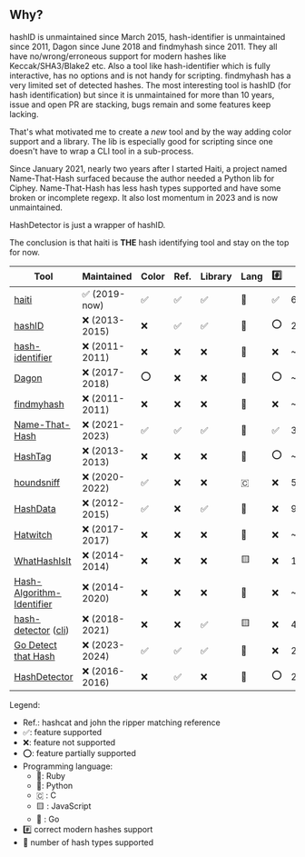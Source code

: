 ## Why?

hashID is unmaintained since March 2015, hash-identifier is unmaintained since
2011, Dagon since June 2018 and findmyhash since 2011.
They all have no/wrong/erroneous support
for modern hashes like Keccak/SHA3/Blake2 etc.
Also a tool like hash-identifier which is fully interactive, has no options and
is not handy for scripting.
findmyhash has a very limited set of detected hashes.
The most interesting tool is hashID (for hash identification) but since it is
unmaintained for more than 10 years, issue and open PR are stacking, bugs remain
and some features keep lacking.

That's what motivated me to create a *new* tool and by the way adding color
support and a library. The lib is especially good for scripting since one
doesn't have to wrap a CLI tool in a sub-process.

Since January 2021, nearly two years after I started Haiti, a project named
Name-That-Hash surfaced because the author needed a Python lib for Ciphey.
Name-That-Hash has less hash types supported and have some broken or incomplete
regexp. It also lost momentum in 2023 and is now unmaintained.

HashDetector is just a wrapper of hashID.

The conclusion is that haiti is **THE** hash identifying tool and stay on the top
for now.

Tool                                | Maintained    | Color | Ref. | Library | Lang | :hash: | :1234:
------------------------------------|---------------|-------|------|---------|------|--------|-------
[haiti][0]                          | ✅ (2019-now)  | ✅     | ✅    | ✅       | 💎   | ✅      | 641+
[hashID][1]                         | ❌ (2013-2015) | ❌     | ✅    | ✅       | 🐍   | ⭕️     | 275
[hash-identifier][2]                | ❌ (2011-2011) | ❌     | ❌    | ❌       | 🐍   | ❌      | ~126
[Dagon][3]                          | ❌ (2017-2018) | ⭕️    | ❌    | ❌       | 🐍   | ⭕️     | ~48
[findmyhash][4]                     | ❌ (2011-2011) | ❌     | ❌    | ❌       | 🐍   | ❌      | ~17
[Name-That-Hash][5]                 | ❌ (2021-2023) | ✅     | ✅    | ✅       | 🐍   | ✅      | 387
[HashTag][6]                        | ❌ (2013-2013) | ❌     | ❌    | ❌       | 🐍   | ⭕      | ~137
[houndsniff][7]                     | ❌ (2020-2022) | ✅     | ❌    | ❌       | 🇨   | ❌      | 51
[HashData][8]                       | ❌ (2012-2015) | ✅     | ❌    | ✅       | 💎   | ❌      | 93
[Hatwitch][9]                       | ❌ (2017-2017) | ❌     | ❌    | ❌       | 💎   | ❌      | ~220
[WhatHashIsIt][10]                  | ❌ (2014-2014) | ❌     | ❌    | ❌       | 🟨   | ❌      | 125
[Hash-Algorithm-Identifier][11]     | ❌ (2014-2020) | ❌     | ❌    | ❌       | 🐍   | ❌      | ~160
[hash-detector][12] ([cli][12-cli]) | ❌ (2018-2021) | ❌     | ❌    | ✅       | 🟨   | ❌      | 44
[Go Detect that Hash][13]           | ❌ (2023-2024) | ✅     | ✅    | ✅       | 🔵   | ❌      | 246
[HashDetector][14]                  | ❌ (2016-2016) | ❌     | ✅    | ❌       | 🐍   | ⭕️      | 275

Legend:

- Ref.: hashcat and john the ripper matching reference
- ✅: feature supported
- ❌: feature not supported
- ⭕️: feature partially supported
- Programming language:
  - 💎: Ruby
  - 🐍: Python
  - 🇨 : C
  - 🟨 : JavaScript
  - 🔵 : Go
- :hash: correct modern hashes support
- 🔢 number of hash types supported

[0]:https://github.com/noraj/haiti
[1]:https://github.com/psypanda/hashID
[2]:https://code.google.com/archive/p/hash-identifier/
[3]:https://github.com/Ekultek/Dagon
[4]:https://code.google.com/archive/p/findmyhash
[5]:https://github.com/HashPals/Name-That-Hash
[6]:https://github.com/SmeegeSec/HashTag
[7]:https://github.com/MichaelDim02/houndsniff
[8]:https://github.com/sam-b/HashData
[9]:https://github.com/HatBashBR/Hatwitch
[10]:https://github.com/PaulSec/WhatHashIsIt
[11]:https://github.com/AnimeshShaw/Hash-Algorithm-Identifier
[12]:https://github.com/k4m4/hash-detector
[12-cli]:https://github.com/k4m4/hash-detector-cli
[13]:https://github.com/ArmanHZ/go-detect-that-hash
[14]:https://github.com/cothan/hashdectector
